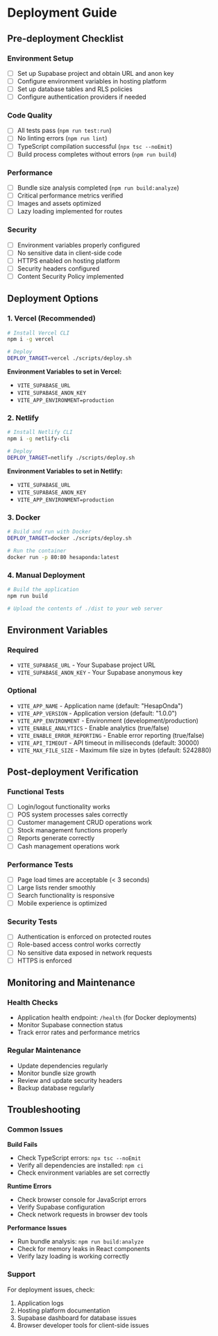# Deployment Guide

## Pre-deployment Checklist

### Environment Setup
- [ ] Set up Supabase project and obtain URL and anon key
- [ ] Configure environment variables in hosting platform
- [ ] Set up database tables and RLS policies
- [ ] Configure authentication providers if needed

### Code Quality
- [ ] All tests pass (`npm run test:run`)
- [ ] No linting errors (`npm run lint`)
- [ ] TypeScript compilation successful (`npx tsc --noEmit`)
- [ ] Build process completes without errors (`npm run build`)

### Performance
- [ ] Bundle size analysis completed (`npm run build:analyze`)
- [ ] Critical performance metrics verified
- [ ] Images and assets optimized
- [ ] Lazy loading implemented for routes

### Security
- [ ] Environment variables properly configured
- [ ] No sensitive data in client-side code
- [ ] HTTPS enabled on hosting platform
- [ ] Security headers configured
- [ ] Content Security Policy implemented

## Deployment Options

### 1. Vercel (Recommended)

```bash
# Install Vercel CLI
npm i -g vercel

# Deploy
DEPLOY_TARGET=vercel ./scripts/deploy.sh
```

**Environment Variables to set in Vercel:**
- `VITE_SUPABASE_URL`
- `VITE_SUPABASE_ANON_KEY`
- `VITE_APP_ENVIRONMENT=production`

### 2. Netlify

```bash
# Install Netlify CLI
npm i -g netlify-cli

# Deploy
DEPLOY_TARGET=netlify ./scripts/deploy.sh
```

**Environment Variables to set in Netlify:**
- `VITE_SUPABASE_URL`
- `VITE_SUPABASE_ANON_KEY`
- `VITE_APP_ENVIRONMENT=production`

### 3. Docker

```bash
# Build and run with Docker
DEPLOY_TARGET=docker ./scripts/deploy.sh

# Run the container
docker run -p 80:80 hesaponda:latest
```

### 4. Manual Deployment

```bash
# Build the application
npm run build

# Upload the contents of ./dist to your web server
```

## Environment Variables

### Required
- `VITE_SUPABASE_URL` - Your Supabase project URL
- `VITE_SUPABASE_ANON_KEY` - Your Supabase anonymous key

### Optional
- `VITE_APP_NAME` - Application name (default: "HesapOnda")
- `VITE_APP_VERSION` - Application version (default: "1.0.0")
- `VITE_APP_ENVIRONMENT` - Environment (development/production)
- `VITE_ENABLE_ANALYTICS` - Enable analytics (true/false)
- `VITE_ENABLE_ERROR_REPORTING` - Enable error reporting (true/false)
- `VITE_API_TIMEOUT` - API timeout in milliseconds (default: 30000)
- `VITE_MAX_FILE_SIZE` - Maximum file size in bytes (default: 5242880)

## Post-deployment Verification

### Functional Tests
- [ ] Login/logout functionality works
- [ ] POS system processes sales correctly
- [ ] Customer management CRUD operations work
- [ ] Stock management functions properly
- [ ] Reports generate correctly
- [ ] Cash management operations work

### Performance Tests
- [ ] Page load times are acceptable (< 3 seconds)
- [ ] Large lists render smoothly
- [ ] Search functionality is responsive
- [ ] Mobile experience is optimized

### Security Tests
- [ ] Authentication is enforced on protected routes
- [ ] Role-based access control works correctly
- [ ] No sensitive data exposed in network requests
- [ ] HTTPS is enforced

## Monitoring and Maintenance

### Health Checks
- Application health endpoint: `/health` (for Docker deployments)
- Monitor Supabase connection status
- Track error rates and performance metrics

### Regular Maintenance
- Update dependencies regularly
- Monitor bundle size growth
- Review and update security headers
- Backup database regularly

## Troubleshooting

### Common Issues

**Build Fails**
- Check TypeScript errors: `npx tsc --noEmit`
- Verify all dependencies are installed: `npm ci`
- Check environment variables are set correctly

**Runtime Errors**
- Check browser console for JavaScript errors
- Verify Supabase configuration
- Check network requests in browser dev tools

**Performance Issues**
- Run bundle analysis: `npm run build:analyze`
- Check for memory leaks in React components
- Verify lazy loading is working correctly

### Support
For deployment issues, check:
1. Application logs
2. Hosting platform documentation
3. Supabase dashboard for database issues
4. Browser developer tools for client-side issues